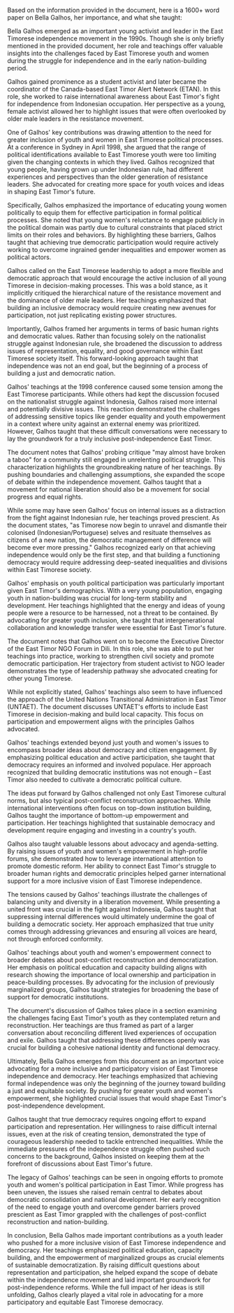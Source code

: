 Based on the information provided in the document, here is a 1600+ word paper on Bella Galhos, her importance, and what she taught:

Bella Galhos emerged as an important young activist and leader in the East Timorese independence movement in the 1990s. Though she is only briefly mentioned in the provided document, her role and teachings offer valuable insights into the challenges faced by East Timorese youth and women during the struggle for independence and in the early nation-building period. 

Galhos gained prominence as a student activist and later became the coordinator of the Canada-based East Timor Alert Network (ETAN). In this role, she worked to raise international awareness about East Timor's fight for independence from Indonesian occupation. Her perspective as a young, female activist allowed her to highlight issues that were often overlooked by older male leaders in the resistance movement.

One of Galhos' key contributions was drawing attention to the need for greater inclusion of youth and women in East Timorese political processes. At a conference in Sydney in April 1998, she argued that the range of political identifications available to East Timorese youth were too limiting given the changing contexts in which they lived. Galhos recognized that young people, having grown up under Indonesian rule, had different experiences and perspectives than the older generation of resistance leaders. She advocated for creating more space for youth voices and ideas in shaping East Timor's future.

Specifically, Galhos emphasized the importance of educating young women politically to equip them for effective participation in formal political processes. She noted that young women's reluctance to engage publicly in the political domain was partly due to cultural constraints that placed strict limits on their roles and behaviors. By highlighting these barriers, Galhos taught that achieving true democratic participation would require actively working to overcome ingrained gender inequalities and empower women as political actors.

Galhos called on the East Timorese leadership to adopt a more flexible and democratic approach that would encourage the active inclusion of all young Timorese in decision-making processes. This was a bold stance, as it implicitly critiqued the hierarchical nature of the resistance movement and the dominance of older male leaders. Her teachings emphasized that building an inclusive democracy would require creating new avenues for participation, not just replicating existing power structures.

Importantly, Galhos framed her arguments in terms of basic human rights and democratic values. Rather than focusing solely on the nationalist struggle against Indonesian rule, she broadened the discussion to address issues of representation, equality, and good governance within East Timorese society itself. This forward-looking approach taught that independence was not an end goal, but the beginning of a process of building a just and democratic nation.

Galhos' teachings at the 1998 conference caused some tension among the East Timorese participants. While others had kept the discussion focused on the nationalist struggle against Indonesia, Galhos raised more internal and potentially divisive issues. This reaction demonstrated the challenges of addressing sensitive topics like gender equality and youth empowerment in a context where unity against an external enemy was prioritized. However, Galhos taught that these difficult conversations were necessary to lay the groundwork for a truly inclusive post-independence East Timor.

The document notes that Galhos' probing critique "may almost have broken a taboo" for a community still engaged in unrelenting political struggle. This characterization highlights the groundbreaking nature of her teachings. By pushing boundaries and challenging assumptions, she expanded the scope of debate within the independence movement. Galhos taught that a movement for national liberation should also be a movement for social progress and equal rights.

While some may have seen Galhos' focus on internal issues as a distraction from the fight against Indonesian rule, her teachings proved prescient. As the document states, "as Timorese now begin to unravel and dismantle their colonised (Indonesian/Portuguese) selves and resituate themselves as citizens of a new nation, the democratic management of difference will become ever more pressing." Galhos recognized early on that achieving independence would only be the first step, and that building a functioning democracy would require addressing deep-seated inequalities and divisions within East Timorese society.

Galhos' emphasis on youth political participation was particularly important given East Timor's demographics. With a very young population, engaging youth in nation-building was crucial for long-term stability and development. Her teachings highlighted that the energy and ideas of young people were a resource to be harnessed, not a threat to be contained. By advocating for greater youth inclusion, she taught that intergenerational collaboration and knowledge transfer were essential for East Timor's future.

The document notes that Galhos went on to become the Executive Director of the East Timor NGO Forum in Dili. In this role, she was able to put her teachings into practice, working to strengthen civil society and promote democratic participation. Her trajectory from student activist to NGO leader demonstrates the type of leadership pathway she advocated creating for other young Timorese.

While not explicitly stated, Galhos' teachings also seem to have influenced the approach of the United Nations Transitional Administration in East Timor (UNTAET). The document discusses UNTAET's efforts to include East Timorese in decision-making and build local capacity. This focus on participation and empowerment aligns with the principles Galhos advocated.

Galhos' teachings extended beyond just youth and women's issues to encompass broader ideas about democracy and citizen engagement. By emphasizing political education and active participation, she taught that democracy requires an informed and involved populace. Her approach recognized that building democratic institutions was not enough – East Timor also needed to cultivate a democratic political culture.

The ideas put forward by Galhos challenged not only East Timorese cultural norms, but also typical post-conflict reconstruction approaches. While international interventions often focus on top-down institution building, Galhos taught the importance of bottom-up empowerment and participation. Her teachings highlighted that sustainable democracy and development require engaging and investing in a country's youth.

Galhos also taught valuable lessons about advocacy and agenda-setting. By raising issues of youth and women's empowerment in high-profile forums, she demonstrated how to leverage international attention to promote domestic reform. Her ability to connect East Timor's struggle to broader human rights and democratic principles helped garner international support for a more inclusive vision of East Timorese independence.

The tensions caused by Galhos' teachings illustrate the challenges of balancing unity and diversity in a liberation movement. While presenting a united front was crucial in the fight against Indonesia, Galhos taught that suppressing internal differences would ultimately undermine the goal of building a democratic society. Her approach emphasized that true unity comes through addressing grievances and ensuring all voices are heard, not through enforced conformity.

Galhos' teachings about youth and women's empowerment connect to broader debates about post-conflict reconstruction and democratization. Her emphasis on political education and capacity building aligns with research showing the importance of local ownership and participation in peace-building processes. By advocating for the inclusion of previously marginalized groups, Galhos taught strategies for broadening the base of support for democratic institutions.

The document's discussion of Galhos takes place in a section examining the challenges facing East Timor's youth as they contemplated return and reconstruction. Her teachings are thus framed as part of a larger conversation about reconciling different lived experiences of occupation and exile. Galhos taught that addressing these differences openly was crucial for building a cohesive national identity and functional democracy.

Ultimately, Bella Galhos emerges from this document as an important voice advocating for a more inclusive and participatory vision of East Timorese independence and democracy. Her teachings emphasized that achieving formal independence was only the beginning of the journey toward building a just and equitable society. By pushing for greater youth and women's empowerment, she highlighted crucial issues that would shape East Timor's post-independence development.

Galhos taught that true democracy requires ongoing effort to expand participation and representation. Her willingness to raise difficult internal issues, even at the risk of creating tension, demonstrated the type of courageous leadership needed to tackle entrenched inequalities. While the immediate pressures of the independence struggle often pushed such concerns to the background, Galhos insisted on keeping them at the forefront of discussions about East Timor's future.

The legacy of Galhos' teachings can be seen in ongoing efforts to promote youth and women's political participation in East Timor. While progress has been uneven, the issues she raised remain central to debates about democratic consolidation and national development. Her early recognition of the need to engage youth and overcome gender barriers proved prescient as East Timor grappled with the challenges of post-conflict reconstruction and nation-building.

In conclusion, Bella Galhos made important contributions as a youth leader who pushed for a more inclusive vision of East Timorese independence and democracy. Her teachings emphasized political education, capacity building, and the empowerment of marginalized groups as crucial elements of sustainable democratization. By raising difficult questions about representation and participation, she helped expand the scope of debate within the independence movement and laid important groundwork for post-independence reforms. While the full impact of her ideas is still unfolding, Galhos clearly played a vital role in advocating for a more participatory and equitable East Timorese democracy.
